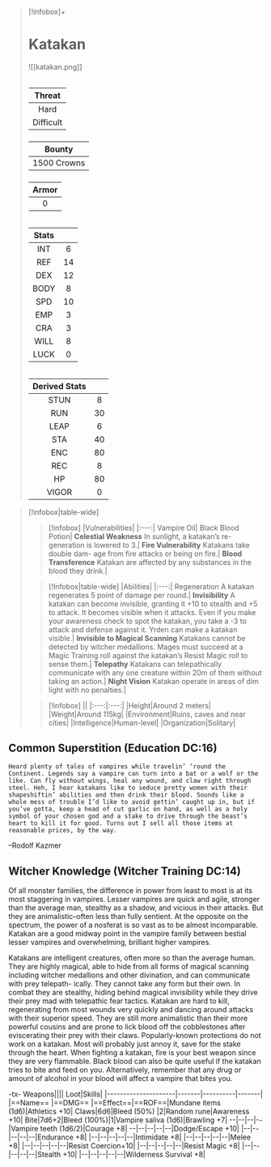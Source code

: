 >[!infobox]+
># Katakan
>![[katakan.png]]
>###### 
>|Threat|
>|:---:|
>|Hard|
>|Difficult|
>##### 
>|Bounty|
>|:---:|
>|1500 Crowns|
>#####
>|Armor|
>|:---:|
>|0|
>###### 
>|Stats||
>|:---:|:---:|
>|INT|6|
>|REF|14|
>|DEX|12|
>|BODY|8|
>|SPD|10|
>|EMP|3|
>|CRA|3|
>|WILL|8|
>|LUCK|0|
>######
>|Derived Stats||
>|:---:|:---:|
>|STUN|8|
>|RUN|30|
>|LEAP|6|
>|STA|40|
>|ENC|80|
>|REC|8|
>|HP|80|
>|VIGOR|0|

>[!infobox|table-wide]
>>[!infobox]
>>|Vulnerabilities|
>>|:---:|
>>Vampire Oil|
>>Black Blood Potion|
**Celestial Weakness** In sunlight, a katakan’s re- generation is lowered to 3.|
**Fire Vulnerability** Katakans take double dam- age from fire attacks or being on fire.|
**Blood Transference** Katakan are affected by any substances in the blood they drink.|
>
>>[!Infobox|table-wide]
>>|Abilities|
>>|:---:|
>>Regeneration A katakan regenerates 5 point of damage per round.|
**Invisibility** A katakan can become invisible, granting it +10 to stealth and +5 to attack. It becomes visible when it attacks. Even if you make your awareness check to spot the katakan, you take a -3 to attack and defense against it. Yrden can make a katakan visible.|
**Invisible to Magical Scanning** Katakans cannot be detected by witcher medallions. Mages must succeed at a Magic Training roll against the katakan’s Resist Magic roll to sense them.|
**Telepathy** Katakans can telepathically communicate with any one creature within 20m of them without taking an action.|
**Night Vision** Katakan operate in areas of dim light with no penalties.|
>
>>[!infobox]
>>||
>>|:---:|:---:|
>>|Height|Around 2 meters|
>>|Weight|Around 115kg|
>>|Environment|Ruins, caves and near cities|
>>|Intelligence|Human-level|
>>|Organization|Solitary|

## Common Superstition (Education DC:16)
```ad-quote
Heard plenty of tales of vampires while travelin’ ‘round the Continent. Legends say a vampire can turn into a bat or a wolf or the like. Can fly without wings, heal any wound, and claw right through steel. Heh, I hear katakans like to seduce pretty women with their shapeshiftin’ abilities and then drink their blood. Sounds like a whole mess of trouble I’d like to avoid gettin’ caught up in, but if you’ve gotta, keep a head of cut garlic on hand, as well as a holy symbol of your chosen god and a stake to drive through the beast’s heart to kill it for good. Turns out I sell all those items at reasonable prices, by the way.
```
–Rodolf Kazmer

## Witcher Knowledge (Witcher Training DC:14)
Of all monster families, the difference in power from least to most is at its most staggering in vampires. Lesser vampires are quick and agile, stronger than the average man, stealthy as a shadow, and vicious in their attacks. But they are animalistic–often less than fully sentient. At the opposite on the spectrum, the power of a nosferat is so vast as to be almost incomparable. Katakan are a good midway point in the vampire family between bestial lesser vampires and overwhelming, brilliant higher vampires.

Katakans are intelligent creatures, often more so than the average human. They are highly magical, able to hide from all forms of magical scanning including witcher medallions and other divination, and can communicate with prey telepath- ically. They cannot take any form but their own. In combat they are stealthy, hiding behind magical invisibility while they drive their prey mad with telepathic fear tactics. Katakan are hard to kill, regenerating from most wounds very quickly and dancing around attacks with their superior speed. They are still more animalistic than their more powerful cousins and are prone to lick blood off the cobblestones after eviscerating their prey with their claws. Popularly-known protections do not work on a katakan. Most will probably just annoy it, save for the stake through the heart. When fighting a katakan, fire is your best weapon since they are very flammable. Black blood can also be quite useful if the katakan tries to bite and feed on you. Alternatively, remember that any drug or amount of alcohol in your blood will affect a vampire that bites you.

-tx-
Weapons||||                  Loot|Skills|
|---------------------|-------|----------|-------|
|==Name==                      |==DMG==    |==Effect==|==ROF==|Mundane items (1d6)|Athletics +10|
Claws|6d6|Bleed (50%)    |2|Random rune|Awareness +10|
Bite|7d6+2|Bleed (100%)|1|Vampire saliva (1d6)|Brawling +7|
--|--|--|--|Vampire teeth (1d6/2)|Courage +8|
--|--|--|--|--|Dodge/Escape +10|
|--|--|--|--|--|Endurance +8|
|--|--|--|--|--|Intimidate +8|
|--|--|--|--|--|Melee +8|
|--|--|--|--|--|Resist Coercion+10|
|--|--|--|--|--|Resist Magic +8|
|--|--|--|--|--|Stealth +10|
|--|--|--|--|--|Wilderness Survival +8|